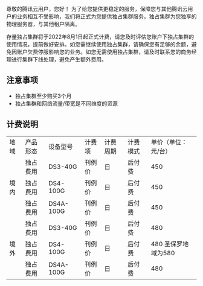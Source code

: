 尊敬的腾讯云用户，您好！
为了给您提供更稳定的服务，保障您与其他腾讯云用户的业务相互不受影响，我们将正式为您提供独占集群服务。独占集群为您独享的物理服务器，与其他租户隔离。

存量独占集群将于2022年8月1日起正式计费，请您及时评估您账户下独占集群的使用情况，提前做好安排。如您需继续使用独占集群，请确保您有足够的余额，避免因账户欠费停服影响您的业务。如您无需使用独占集群，请及时联系您的商务经理进行集群下线处理，避免产生额外费用。


## 注意事项
+ 独占集群至少购买3个月
+ 独占集群和网络流量/带宽是不同维度的资源

## 计费说明
<table >
<tr >
<td >地域</td>
<td >产品形态</td>
<td>设备型号</td>
<td >计费项</td>
<td >计费周期</td>
<td >计费模式</td>
<td >单价（单位：元/台）</td>
</tr>
<tr >
<td  rowspan="3" >境内</td>
<td >独占费用</td>
<td >DS3-40G</td>
<td >刊例价</td>
<td >日</td>
<td >后付费</td>
<td >450</td>
</tr>
<tr >
<td >独占费用</td>
<td >DS4-100G</td>
<td >刊例价</td>
<td >日</td>
<td >后付费</td>
<td >450</td>
</tr>
<tr >
<td >独占费用</td>
<td >DS4A-100G</td>
<td >刊例价</td>
<td >日</td>
<td >后付费</td>
<td >450</td>
</tr>
<tr >
<td  rowspan="3">境外</td>
<td >独占费用</td>
<td >DS3-40G</td>
<td >刊例价</td>
<td >日</td>
<td >后付费</td>
<td >480</td>
</tr>
<tr >
<td >独占费用</td>
<td >DS4-100G</td>
<td >刊例价</td>
<td >日</td>
<td >后付费</td>
<td >480

<dx-alert infotype="explain" title="">
圣保罗地域为580
</dx-alert>


</td>
</tr>
<tr >
<td >独占费用</td>
<td >DS4A-100G</td>
<td >刊例价</td>
<td >日</td>
<td >后付费</td>
<td>480</td>
</tr>
</table>
